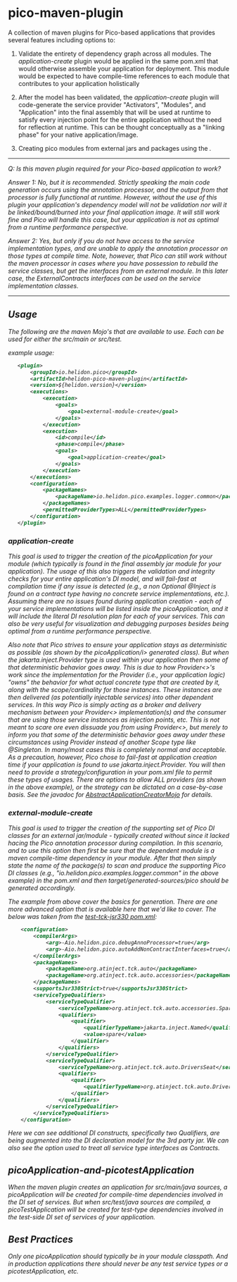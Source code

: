 # pico-maven-plugin
A collection of maven plugins for Pico-based applications that provides several features including options to:

1. Validate the entirety of dependency graph across all modules. The <i>application-create</i> plugin would be applied in the same pom.xml
   that would otherwise assemble your application for deployment. This module would be expected to have compile-time references to
   each module that contributes to your application holistically

2. After the model has been validated, the <i>application-create</i> plugin will code-generate the service provider "Activators", "Modules", and "Application" into the
   final assembly that will be used at runtime to satisfy every injection point for the entire application without the need for reflection at runtime. This can be thought conceptually as a "linking phase" for your native application/image.

3. Creating pico modules from external jars and packages using the <i>.

---

Q: Is this maven plugin required for your Pico-based application to work?

Answer 1: No, but it is recommended. Strictly speaking the main code generation occurs using the annotation processor, and the output from that processor is fully functional at runtime. However, without the use of this plugin your application's dependency model will not be validation nor will it be linked/bound/burned into your final application image.  It will still work fine and Pico will handle this case, but your application is not as optimal from a runtime performance perspective.

Answer 2: Yes, but only if you do not have access to the service implementation types, and are unable to apply the annotation processor on those types at compile time. Note, however, that Pico can still work without the maven processor in cases where you have possession to rebuild the service classes, but get the interfaces from an external module. In this later case, the <i>ExternalContracts</i> interfaces can be used on the service implementation classes. 

---

## Usage

The following are the maven Mojo's that are available to use. Each can be used for either the src/main or src/test. 

example usage:
```pom.xml
   <plugin>
       <groupId>io.helidon.pico</groupId>
       <artifactId>helidon-pico-maven-plugin</artifactId>
       <version>${helidon.version}</version>
       <executions>
           <execution>
               <goals>
                   <goal>external-module-create</goal>
               </goals>
           </execution>
           <execution>
               <id>compile</id>
               <phase>compile</phase>
               <goals>
                   <goal>application-create</goal>
               </goals>
           </execution>
       </executions>
       <configuration>
           <packageNames>
               <packageName>io.helidon.pico.examples.logger.common</packageName>
           </packageNames>
           <permittedProviderTypes>ALL</permittedProviderTypes>
       </configuration>
   </plugin>
```

### application-create
This goal is used to trigger the creation of the <i>picoApplication</i> for your module (which typically is found in the final assembly jar module for your application). The usage of this also triggers the validation and integrity checks for your entire application's DI model, and will fail-fast at compilation time if any issue is detected (e.g., a non Optional @Inject is found on a contract type having no concrete service implementations, etc.). Assuming there are no issues found during application creation - each of your service implementations will be listed inside the <i>picoApplication</i>, and it will include the literal DI resolution plan for each of your services. This can also be very useful for visualization and debugging purposes besides being optimal from a runtime performance perspective.

Also note that Pico strives to ensure your application stays as deterministic as possible (as shown by the <i>picoApplication/i> generated class). But when the <i>jakarta.inject.Provider</i> type is used within your application then some of that deterministic behavior goes away. This is due to how Provider<>'s work since the implementation for the Provider (i.e., your application logic) "owns" the behavior for what actual concrete type that are created by it, along with the scope/cardinality for those instances. These instances are then delivered (as potentially injectable services) into other dependent services.  In this way Pico is simply acting as a broker and delivery mechanism between your Provider<> implementation(s) and the consumer that are using those service instances as injection points, etc. This is not meant to scare ore even dissuade you from using Provider<>, but merely to inform you that some of the deterministic behavior goes away under these circumstances using Provider instead of another Scope type like @Singleton. In many/most cases this is completely normal and acceptable. As a precaution, however, Pico chose to fail-fast at application creation time if your application is found to use jakarta.inject.Provider<T>. You will then need to provide a strategy/configuration in your pom.xml file to permit these types of usages. There are options to allow ALL providers (as shown in the above example), or the strategy can be dictated on a case-by-case basis. See the javadoc for [AbstractApplicationCreatorMojo](./src/main/java/io/helidon/pico/maven/plugin/AbstractApplicationCreatorMojo.java) for details.

### external-module-create
This goal is used to trigger the creation of the supporting set of Pico DI classes for an external jar/module - typically created without since it lacked hacing the Pico annotation processor during compilation. In this scenario, and to use this option then first be sure that the dependent module is a maven compile-time dependency in your module. After that then simply state the name of the package(s) to scan and produce the supporting Pico DI classes (e.g., "io.helidon.pico.examples.logger.common" in the above example) in the pom.xml and then target/generated-sources/pico should be generated accordingly.

The example from above cover the basics for generation. There are one more advanced option that is available here that we'd like to cover. The below was taken from the [test-tck-jsr330 pom.xml](../test-tck-jsr330/pom.xml):

```pom.xml
    <configuration>
        <compilerArgs>
            <arg>-Aio.helidon.pico.debugAnnoProcessor=true</arg>
            <arg>-Aio.helidon.pico.autoAddNonContractInterfaces=true</arg>
        </compilerArgs>
        <packageNames>
            <packageName>org.atinject.tck.auto</packageName>
            <packageName>org.atinject.tck.auto.accessories</packageName>
        </packageNames>
        <supportsJsr330Strict>true</supportsJsr330Strict>
        <serviceTypeQualifiers>
            <serviceTypeQualifier>
                <serviceTypeName>org.atinject.tck.auto.accessories.SpareTire</serviceTypeName>
                <qualifiers>
                    <qualifier>
                        <qualifierTypeName>jakarta.inject.Named</qualifierTypeName>
                        <value>spare</value>
                    </qualifier>
                </qualifiers>
            </serviceTypeQualifier>
            <serviceTypeQualifier>
                <serviceTypeName>org.atinject.tck.auto.DriversSeat</serviceTypeName>
                <qualifiers>
                    <qualifier>
                        <qualifierTypeName>org.atinject.tck.auto.Drivers</qualifierTypeName>
                    </qualifier>
                </qualifiers>
            </serviceTypeQualifier>
        </serviceTypeQualifiers>
    </configuration>
```

Here we can see additional DI constructs, specifically two Qualifiers, are being augmented into the DI declaration model for the 3rd party jar. We can also see the option used to treat all service type interfaces as Contracts.

## picoApplication-and-picotestApplication
When the maven plugin creates an application for <i>src/main/java</i> sources, a <i>picoApplication</i> will be created for compile-time dependencies involved in the DI set of services. But when <i>src/test/java</i> sources are compiled, a <i>picoTestApplication</i> will be created for test-type dependencies involved in the test-side DI set of services of your application.

## Best Practices
Only one picoApplication should typically be in your module classpath. And in production applications there should never be any test service types or a picotestApplication, etc.
